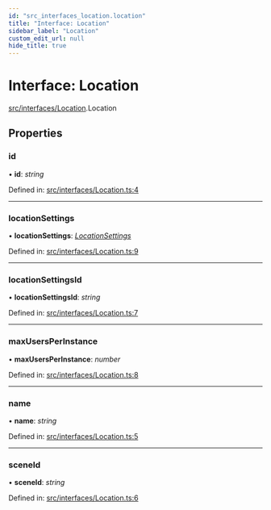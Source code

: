 ```yaml
---
id: "src_interfaces_location.location"
title: "Interface: Location"
sidebar_label: "Location"
custom_edit_url: null
hide_title: true
---
```


# Interface: Location

[src/interfaces/Location](../modules/src_interfaces_location.md).Location

## Properties

### id

• **id**: *string*

Defined in: [src/interfaces/Location.ts:4](https://github.com/xr3ngine/xr3ngine/blob/716a06460/packages/common/src/interfaces/Location.ts#L4)

___

### locationSettings

• **locationSettings**: [*LocationSettings*](src_interfaces_locationsettings.locationsettings.md)

Defined in: [src/interfaces/Location.ts:9](https://github.com/xr3ngine/xr3ngine/blob/716a06460/packages/common/src/interfaces/Location.ts#L9)

___

### locationSettingsId

• **locationSettingsId**: *string*

Defined in: [src/interfaces/Location.ts:7](https://github.com/xr3ngine/xr3ngine/blob/716a06460/packages/common/src/interfaces/Location.ts#L7)

___

### maxUsersPerInstance

• **maxUsersPerInstance**: *number*

Defined in: [src/interfaces/Location.ts:8](https://github.com/xr3ngine/xr3ngine/blob/716a06460/packages/common/src/interfaces/Location.ts#L8)

___

### name

• **name**: *string*

Defined in: [src/interfaces/Location.ts:5](https://github.com/xr3ngine/xr3ngine/blob/716a06460/packages/common/src/interfaces/Location.ts#L5)

___

### sceneId

• **sceneId**: *string*

Defined in: [src/interfaces/Location.ts:6](https://github.com/xr3ngine/xr3ngine/blob/716a06460/packages/common/src/interfaces/Location.ts#L6)

